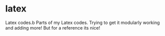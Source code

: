 # latex
Latex codes.b Parts of my Latex codes. Trying to get it modularly working and adding more! But for a reference its nice!
